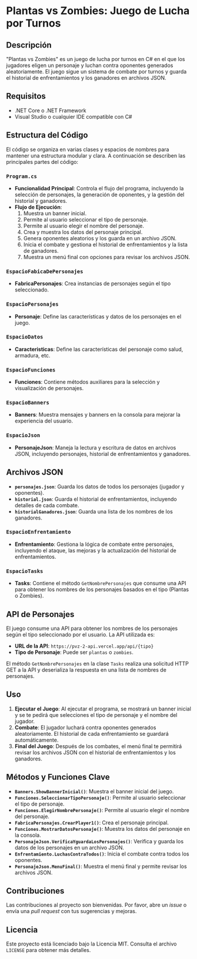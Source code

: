# Plantas vs Zombies: Juego de Lucha por Turnos

## Descripción

"Plantas vs Zombies" es un juego de lucha por turnos en C# en el que los jugadores eligen un personaje y luchan contra oponentes generados aleatoriamente. El juego sigue un sistema de combate por turnos y guarda el historial de enfrentamientos y los ganadores en archivos JSON.

## Requisitos

- .NET Core o .NET Framework
- Visual Studio o cualquier IDE compatible con C#

## Estructura del Código

El código se organiza en varias clases y espacios de nombres para mantener una estructura modular y clara. A continuación se describen las principales partes del código:

### `Program.cs`

- **Funcionalidad Principal**: Controla el flujo del programa, incluyendo la selección de personajes, la generación de oponentes, y la gestión del historial y ganadores.
- **Flujo de Ejecución**:
  1. Muestra un banner inicial.
  2. Permite al usuario seleccionar el tipo de personaje.
  3. Permite al usuario elegir el nombre del personaje.
  4. Crea y muestra los datos del personaje principal.
  5. Genera oponentes aleatorios y los guarda en un archivo JSON.
  6. Inicia el combate y gestiona el historial de enfrentamientos y la lista de ganadores.
  7. Muestra un menú final con opciones para revisar los archivos JSON.

### `EspacioFabicaDePersonajes`

- **FabricaPersonajes**: Crea instancias de personajes según el tipo seleccionado.

### `EspacioPersonajes`

- **Personaje**: Define las características y datos de los personajes en el juego.

### `EspacioDatos`

- **Caracteristicas**: Define las características del personaje como salud, armadura, etc.

### `EspacioFunciones`

- **Funciones**: Contiene métodos auxiliares para la selección y visualización de personajes.

### `EspacioBanners`

- **Banners**: Muestra mensajes y banners en la consola para mejorar la experiencia del usuario.

### `EspacioJson`

- **PersonajeJson**: Maneja la lectura y escritura de datos en archivos JSON, incluyendo personajes, historial de enfrentamientos y ganadores.

## Archivos JSON

- **`personajes.json`**: Guarda los datos de todos los personajes (jugador y oponentes).
- **`historial.json`**: Guarda el historial de enfrentamientos, incluyendo detalles de cada combate.
- **`historialGanadores.json`**: Guarda una lista de los nombres de los ganadores.

### `EspacioEnfrentamiento`

- **Enfrentamiento**: Gestiona la lógica de combate entre personajes, incluyendo el ataque, las mejoras y la actualización del historial de enfrentamientos.

### `EspacioTasks`

- **Tasks**: Contiene el método `GetNombrePersonajes` que consume una API para obtener los nombres de los personajes basados en el tipo (Plantas o Zombies).

## API de Personajes

El juego consume una API para obtener los nombres de los personajes según el tipo seleccionado por el usuario. La API utilizada es:

- **URL de la API**: `https://pvz-2-api.vercel.app/api/{tipo}`
- **Tipo de Personaje**: Puede ser `plantas` o `zombies`.

El método `GetNombrePersonajes` en la clase `Tasks` realiza una solicitud HTTP GET a la API y deserializa la respuesta en una lista de nombres de personajes.

## Uso

1. **Ejecutar el Juego**: Al ejecutar el programa, se mostrará un banner inicial y se te pedirá que selecciones el tipo de personaje y el nombre del jugador.
2. **Combate**: El jugador luchará contra oponentes generados aleatoriamente. El historial de cada enfrentamiento se guardará automáticamente.
3. **Final del Juego**: Después de los combates, el menú final te permitirá revisar los archivos JSON con el historial de enfrentamientos y los ganadores.

## Métodos y Funciones Clave

- **`Banners.ShowBannerInicial()`**: Muestra el banner inicial del juego.
- **`Funciones.SeleccionarTipoPersonaje()`**: Permite al usuario seleccionar el tipo de personaje.
- **`Funciones.ElegirNombrePersonaje()`**: Permite al usuario elegir el nombre del personaje.
- **`FabricaPersonajes.CrearPlayer1()`**: Crea el personaje principal.
- **`Funciones.MostrarDatosPersonaje()`**: Muestra los datos del personaje en la consola.
- **`PersonajeJson.VerificaYguardaLosPersonajes()`**: Verifica y guarda los datos de los personajes en un archivo JSON.
- **`Enfrentamiento.LuchasContraTodos()`**: Inicia el combate contra todos los oponentes.
- **`PersonajeJson.MenuFinal()`**: Muestra el menú final y permite revisar los archivos JSON.

## Contribuciones

Las contribuciones al proyecto son bienvenidas. Por favor, abre un *issue* o envía una *pull request* con tus sugerencias y mejoras.

## Licencia

Este proyecto está licenciado bajo la Licencia MIT. Consulta el archivo `LICENSE` para obtener más detalles.


